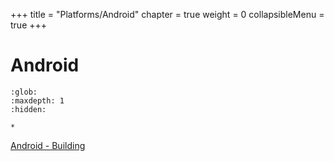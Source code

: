 +++
title = "Platforms/Android"
chapter = true
weight = 0
collapsibleMenu = true
+++

# Android

```{toctree}
:glob:
:maxdepth: 1
:hidden:

*
```

[Android - Building](./android_building.md)
